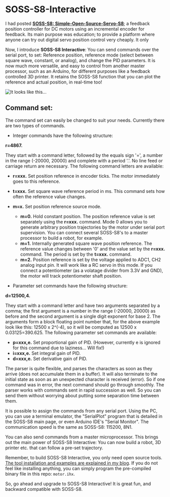 # SOSS-S8-Interactive

I had posted [**SOSS-S8: Simple-Open-Source-Servo-S8**](https://aviatorahmet.blogspot.com/2018/12/soss-s8-simple-open-source-servo-stm8s.html); a feedback position controller for DC motors using an incremental encoder for feedback. Its main purpose was education; to provide a platform where anyone can try out digital servo position control very cheaply. It only 

Now, I introduce **SOSS-S8 Interactive**: You can send commands over the serial port, to set: Reference position, reference mode (select between square wave, constant, or analog), and change the PID parameters. It is now much more versatile, and easy to control from another master processor, such as an Arduino, for different purposes like a feedback controlled 3D printer. It retains the SOSS-S8 function that you can plot the reference and actual position, in real-time too! 

![It looks like this...](https://github.com/ahmetonat/Simple-Open-Source-Servo-S8-SOSS-S8/blob/master/IMG_0923.JPG)

## Command set:
The command set can easily be changed to suit your needs. Currently there are two types of commands.

- Integer commands have the following structure:

**r=4867.**

They start with a command letter, followed by the equals sign '=', a number in the range (-20000, 20000) and complete with a period '.'. No line feed or carriage return are necessary. The following command letters are available:
   - **r=xxx.**  Set position reference in encoder ticks. The motor immediately goes to this reference.
   - **t=xxx.**  Set square wave reference period in ms. This command sets how often the reference value changes. 
   - **m=x.**    Set position reference source mode. 
     - **m=0.**  Hold constant position. The position reference value is set separately using the **r=xxx.** command. Mode 0 allows you to generate arbitrary position trajectories by the motor under serial port supervision. You can connect several SOSS-S8's to a master processor to build a robot, for example.
     - **m=1.**  Internally generated square wave position reference. The reference value changes between '0' and the value set by the **r=xxx.** command. The period is set by the **t=xxx.** command.
     - **m=2.**  Position reference is set by the voltage applied to ADC1, CH2 analog input pin. It will work like a RC servo in this mode. If you connect a potentiometer (as a volatage divider from 3.3V and GND), the motor will track potentiometer shaft position.
    
 - Parameter set commands have the following structure:
 
 **d=12500,4.**
 
 They start with a command letter and have two arguments separated by a comma; the first argument is a number in the range (-20000, 20000) as before and the second argument is a single digit exponent for base 2. The arguments form a block floating point number that, for the above example look like this: 12500 x 2^(-4), so it will be computed as 12500 x 0.03125=390.625. The following parameter set commands are available:
   - **p=xxx,e.**  Set proportional gain of PID. (However, currently e is ignored for this command due to laziness... Will fix!)
   - **i=xxx,e.**  Set integral gain of PID.
   - **d=xxx,e.**  Set derivative gain of PID.
    
The parser is quite flexible, and parses the characters as soon as they arrive (does not accumulate them in a buffer). It will also terminate to the initial state as soon as an unexpected character is received (error). So if one command was in error, the next command should go through smoothly. The parser works with commands sent in rapid succession as well. So you can send them without worrying about putting some separation time between them.
    
It is possible to assign the commands from any serial port. Using the PC, you can use a terminal emulator, the "SerialPlot" program that is detailed in the SOSS-S8 main page, or even Arduino IDE's "Serial Monitor". The communication speed is the same as SOSS-S8: 115200, 8N1.

You can also send commands from a master microprocessor. This brings out the main power of SOSS-S8 Interactive: You can now build a robot, 3D printer etc. that can follow a pre-set trajectory.

Remember, to build SOSS-S8 Interactive, you only need open source tools. [The tool installation and examples are explained in my blog](https://aviatorahmet.blogspot.com/2018/01/programming-stm8s-using-sdcc-and-gnu.html). If you do not feel like installing anything, you can simply program the pre-compiled binary file in this repo: `motor.ihx`.

So, go ahead and upgrade to SOSS-S8 Interactive! It is great fun, and backward compatible with SOSS-S8.



